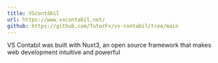 ```yaml
---
title: VScontábil
url: https://www.vscontabil.net/
github: https://github.com/TutorFx/vs-contabil/tree/main
---
```


VS Contabil was built with Nuxt3, an open source framework that makes web development intuitive and powerful

